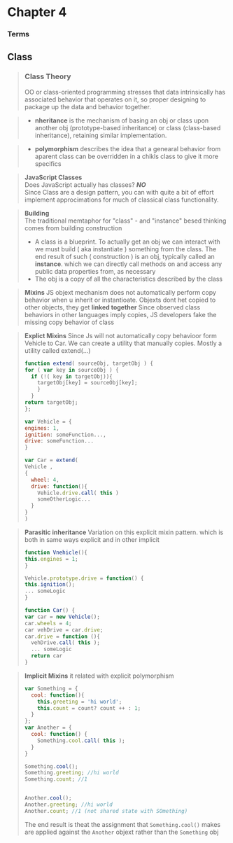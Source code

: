 # Chapter 4

### Terms

## Class

> ### **Class Theory**
>
> OO or class-oriented programming stresses that data intrinsically has associated behavior that operates on it, so proper designing to package up the data and behavior together.

> - **nheritance** is the mechanism of basing an obj or class upon another obj (prototype-based inheritance) or class (class-based inheritance), retaining similar implementation.

> - **polymorphism** describes the idea that a genearal behavior from aparent class can be overridden in a chikls class to give it more specifics

> **JavaScript Classes**  
> Does JavaScript actually has classes? **_NO_**  
> Since Class are a design pattern, you can with quite a bit of effort implement approcimations for much of classical class functionality.

> **Building**  
> The traditional memtaphor for "class" - and "instance" besed thinking comes from building construction
>
> - A class is a blueprint. To actually get an obj we can interact with we must build ( aka instantiate ) something from the class. The end result of such ( construction ) is an obj, typically called an **instance**. which we can directly call methods on and access any public data properties from, as necessary
> - The obj is a copy of all the characteristics described by the class

> **Mixins**
> JS objext mechanism does not automatically perform copy behavior when u inherit or instantioate. Objexts dont het copied to other objects, they get **linked together**
> Since observed class behaviors in other languages imply copies, JS developers fake the missing copy behavior of class

> **Explict Mixins**
> Since Js will not automatically copy behavioor form Vehicle to Car. We can create a utility that manually copies. Mostly a utility called extend(...)
>
> ```Javascript
> function extend( sourceObj, targetObj ) {
> for ( var key in sourceObj ) {
>   if (!( key in targetObj)){
>     targetObj[key] = sourceObj[key];
>     }
>   }
> return targetObj;
> };
>
> var Vehicle = {
> engines: 1,
> ignition: someFunction...,
> drive: someFunction...
> }
>
> var Car = extend(
> Vehicle ,
> {
>   wheel: 4,
>   drive: function(){
>     Vehicle.drive.call( this )
>     someOtherLogic...
>   }
> }
> )
> ```

> **Parasitic inheritance**
> Variation on this explicit mixin pattern. which is both in same ways explicit and in other implicit
>
> ```Javascript
> function Vnehicle(){
> this.engines = 1;
> }
>
> Vehicle.prototype.drive = function() {
> this.ignition();
> ... someLogic
> }
>
> function Car() {
> var car = new Vehicle();
> car.wheels = 4;
> car vehDrive = car.drive;
> car.drive = function (){
>   vehDrive.call( this );
>   ... someLogic
>   return car
> }
> ```

> **Implicit Mixins**
> it related with explicit polymorphism
>
> ```Javascript
> var Something = {
>   cool: function(){
>     this.greeting = 'hi world';
>     this.count = count? count ++ : 1;
>   }
> };
> var Another = {
>   cool: function() {
>     Something.cool.call( this );
>   }
> }
>
> Something.cool();
> Something.greeting; //hi world
> Something.count; //1
>
>
> Another.cool();
> Another.greeting; //hi world
> Another.count; //1 (not shared state with SOmething)
> ```
>
> The end result is theat the assignment that `Something.cool()` makes are applied against the `Another` objext rather than the `Something` obj
